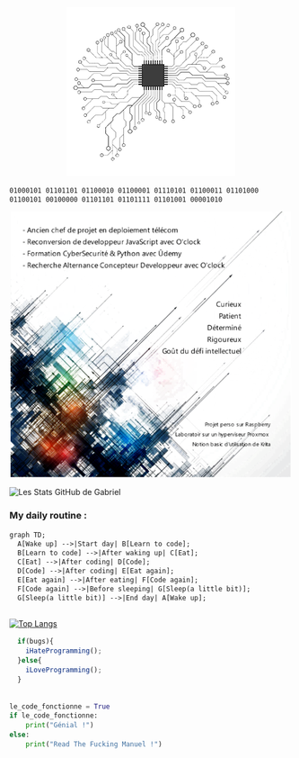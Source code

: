 <p align="center">
  <img src="https://github.com/gabrielQ12/gabrielQ12/blob/main/img/Brain-removebg-preview.png" alt="Cover">
</p>



```bin
01000101 01101101 01100010 01100001 01110101 01100011 01101000 01100101 00100000 01101101 01101111 01101001 00001010
``` 



<p align="center">
  <img src="https://github.com/gabrielQ12/gabrielQ12/blob/main/img/git6.png" alt="Qualitys">
</p>


![Les Stats GitHub de Gabriel ](https://github-readme-stats.vercel.app/api?username=gabrielQ12&show_icons=true&theme=dark&hide_rank=true)

### My daily routine : 

```mermaid
graph TD;
  A[Wake up] -->|Start day| B[Learn to code];
  B[Learn to code] -->|After waking up| C[Eat];
  C[Eat] -->|After coding| D[Code];
  D[Code] -->|After coding| E[Eat again];
  E[Eat again] -->|After eating| F[Code again];
  F[Code again] -->|Before sleeping| G[Sleep(a little bit)];
  G[Sleep(a little bit)] -->|End day| A[Wake up];


```


[![Top Langs](https://github-readme-stats.vercel.app/api/top-langs/?username=gabrielQ12&icons=true&theme=dark)](https://github.com/gabrielQ12/github-readme-stats)



```js
  if(bugs){
    iHateProgramming();
  }else{
    iLoveProgramming();
  }
```

```python

le_code_fonctionne = True
if le_code_fonctionne:
    print("Génial !")
else: 
    print("Read The Fucking Manuel !")
```
